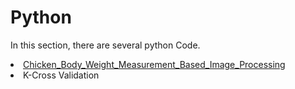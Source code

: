 # Python
<p>In this section, there are several python Code.</p>

<li><a href="https://github.com/fikriathalariq/python/blob/main/Chicken_Body_Weight_Measurement_Based_Image_Processing.ipynb">Chicken_Body_Weight_Measurement_Based_Image_Processing</a></li>
<li>K-Cross Validation</li>
